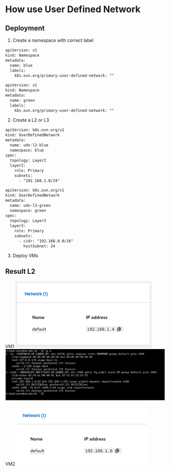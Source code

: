 # How use User Defined Network 


## Deployment

1. Create a namespace with correct label
```
apiVersion: v1
kind: Namespace
metadata:
  name: blue
  labels:
    k8s.ovn.org/primary-user-defined-network: ""
```

```
apiVersion: v1
kind: Namespace
metadata:
  name: green
  labels:
    k8s.ovn.org/primary-user-defined-network: ""
```

2. Create a L2 or L3
```
apiVersion: k8s.ovn.org/v1
kind: UserDefinedNetwork
metadata:
  name: udn-l2-blue
  namespace: blue
spec:
  topology: Layer2
  layer2:
    role: Primary
    subnets:
      - "192.168.1.0/24"
```

```
apiVersion: k8s.ovn.org/v1
kind: UserDefinedNetwork
metadata:
  name: udn-l3-green
  namespace: green
spec:
  topology: Layer3
  layer3:
    role: Primary
    subnets:
      - cidr: "192.168.0.0/16"
        hostSubnet: 24
```

3. Deploy VMs


## Result L2

VM1
![vm1-l2](images/vm1-l2.png)
![vm1-l2](images/vm1-l2-cli.png)

VM2
![vm2-l2](images/vm2-l2.png)